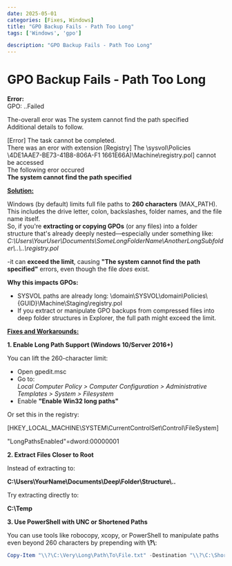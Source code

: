 ```yaml
---
date: 2025-05-01
categories: [Fixes, Windows]
title: "GPO Backup Fails - Path Too Long"
tags: ['Windows', 'gpo']

description: "GPO Backup Fails - Path Too Long"
---
```


# GPO Backup Fails - Path Too Long

**Error:**  
GPO: ..Failed

The-overall eror was The system cannot find the path specified  
Additional details to follow.  

\[Error\] The task cannot be completed.  
There was an eror with extension \[Registry\] The \sysvoI\Policies  
\4DE1AAE7-BE73-41B8-806A-F1 1661E66A)\Machine\registry.pol\] cannot be accessed  
The following eror occured  
**The system cannot find the path specified**


**<u>Solution:</u>**

Windows (by default) limits full file paths to **260 characters** (MAX_PATH). This includes the drive letter, colon, backslashes, folder names, and the file name itself.  
So, if you're **extracting or copying GPOs** (or any files) into a folder structure that's already deeply nested—especially under something like:  
*C:\Users\YourUser\Documents\SomeLongFolderName\AnotherLongSubfolder\\..\\..\registry.pol*

-it can **exceed the limit**, causing **"The system cannot find the path specified"** errors, even though the file *does* exist.

**Why this impacts GPOs:**
- SYSVOL paths are already long: \\domain\SYSVOL\domain\Policies\\{GUID}\Machine\Staging\registry.pol
- If you extract or manipulate GPO backups from compressed files into deep folder structures in Explorer, the full path might exceed the limit.

**<u>Fixes and Workarounds:</u>**

**1. Enable Long Path Support (Windows 10/Server 2016+)**

You can lift the 260-character limit:
- Open gpedit.msc
- Go to:  
  *Local Computer Policy \> Computer Configuration \> Administrative Templates \> System \> Filesystem*
- Enable **"Enable Win32 long paths"**

Or set this in the registry:

\[HKEY_LOCAL_MACHINE\SYSTEM\CurrentControlSet\Control\FileSystem\]

"LongPathsEnabled"=dword:00000001

**2. Extract Files Closer to Root**

Instead of extracting to:

**C:\Users\YourName\Documents\Deep\Folder\Structure\\..**

Try extracting directly to:

**C:\Temp**

**3. Use PowerShell with UNC or Shortened Paths**

You can use tools like robocopy, xcopy, or PowerShell to manipulate paths even beyond 260 characters by prepending with **\\?\\**:

```powershell
Copy-Item "\\?\C:\Very\Long\Path\To\File.txt" -Destination "\\?\C:\Shorter\Path"
```

